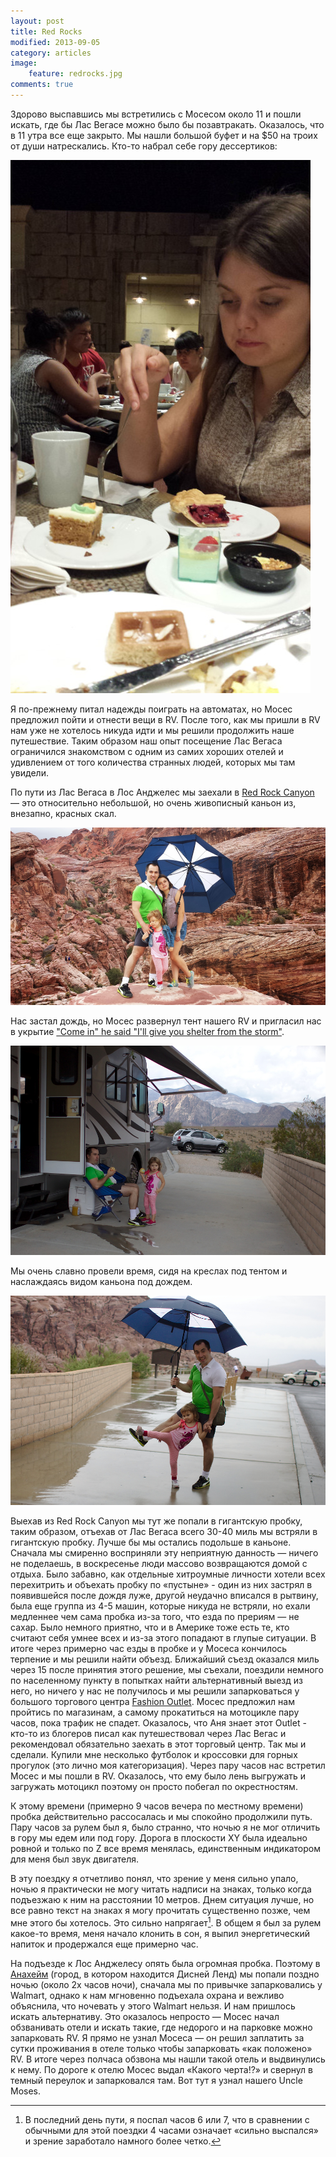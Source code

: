 ```yaml
---
layout: post
title: Red Rocks
modified: 2013-09-05
category: articles
image:
    feature: redrocks.jpg
comments: true
---
```


Здорово выспавшись мы встретились с Мосесом около 11 и пошли искать, где бы
 Лас Вегасе можно было бы позавтракать. Оказалось, что в 11 утра все еще закрыто. 
Мы нашли большой
буфет и на $50 на троих от души натрескались. Кто-то набрал себе гору дессертиков:

![Anna's Breakfast in Las Vegas](/images/20130825_133602.jpg)


Я по-прежнему питал надежды поиграть на
автоматах, но Мосес предложил пойти и отнести вещи в RV. После того, как
мы пришли в RV нам уже не хотелось никуда идти и мы решили продолжить наше
путешествие. Таким образом наш опыт посещение Лас Вегаса ограничился знакомством с одним
из самих хороших отелей и удивлением от того количества странных людей, которых
мы там увидели.

По пути из Лас Вегаса в Лос Анджелес мы заехали в [Red Rock Canyon][redrock] — это
относительно небольшой, но очень живописный каньон из, внезапно, красных скал.

![Gorbans on Red Rocks](/images/20130825_160717.jpg)

Нас застал дождь, но Мосес развернул тент нашего RV и пригласил нас в укрытие
["Come in" he said "I'll give you shelter from the storm"][bobdylan].

![Shelter from the storm](/images/redrock_shelter.jpg)

Мы очень славно провели время, сидя на креслах под тентом и наслаждаясь видом каньона под дождем.

![Red Rock Fun](/images/redrock_fun.jpg)

Выехав из Red Rock Canyon мы тут же попали в гигантскую пробку, таким образом, отъехав от
Лас Вегаса всего 30-40 миль мы встряли в гигантскую пробку. Лучше бы мы
остались подольше в каньоне. Сначала мы смиренно восприняли эту неприятную
данность — ничего не поделаешь, в воскресенье люди массово возвращаются домой с
отдыха. Было забавно, как отдельные хитроумные личности хотели всех перехитрить
и объехать пробку по «пустыне» - один из них застрял в появившейся после дождя
луже, другой неудачно вписался в рытвину, была еще группа из 4-5 машин, которые
никуда не встряли, но ехали медленнее чем сама пробка из-за того, что езда по
прериям — не сахар. Было немного приятно, что и в Америке тоже есть те, кто
считают себя умнее всех и из-за этого попадают в глупые ситуации. 
В итоге через примерно час езды в пробке и у Мосеса кончилось терпение и мы решили найти
объезд. Ближайший съезд оказался миль через 15 после принятия этого решение, мы
съехали, поездили немного по населенному пункту в попытках найти альтернативный
выезд из него, но ничего у нас не получилось и мы решили запарковаться у
большого торгового центра [Fashion Outlet][outlet]. Мосес предложил нам пройтись по
магазинам, а самому прокатиться на мотоцикле пару часов, пока трафик не спадет.
Оказалось, что Аня знает этот Outlet - кто-то из блогеров писал как
путешествовал через Лас Вегас и рекомендовал обязательно заехать в этот
торговый центр. Так мы и сделали. Купили мне несколько футболок и кроссовки для
горных прогулок (это лично моя категоризация). Через пару часов нас встретил
Мосес и мы пошли в RV. Оказалось, что ему было лень выгружать и загружать 
мотоцикл поэтому он просто побегал по окрестностям.
 
К этому времени (примерно 9 часов вечера по местному времени) пробка действительно рассосалась и мы
спокойно продолжили путь. Пару часов за рулем был я, было странно, что ночью я
не мог отличить в гору мы едем или под гору. Дорога в плоскости XY была
идеально ровной и только по Z все время менялась, единственным индикатором для
меня был звук двигателя.

В эту поездку я отчетливо понял, что зрение у меня
сильно упало, ночью я практически не могу читать надписи на знаках, только
когда подъезжаю к ним на расстоянии 10 метров. Днем ситуация лучше, но все
равно текст на знаках я могу прочитать существенно позже, чем мне этого бы
хотелось. Это сильно напрягает[^1]. В
общем я был за рулем какое-то время, меня начало клонить в сон, я выпил
энергетический напиток и продержался еще примерно час.  


На подъезде к Лос Анджелесу опять была огромная пробка. Поэтому в [Анахейм][anaheim]
    (город, в котором находится Дисней Ленд) мы попали поздно ночью (около 2х
            часов ночи), сначала мы по привычке запарковались у Walmart, однако
    к нам мгновенно подъехала охрана и вежливо объяснила, что ночевать у этого
    Walmart нельзя. И нам пришлось искать альтернативу. Это оказалось непросто
    — Мосес начал обзванивать отели и искать такие, где недорого и на парковке
    можно запарковать RV. Я прямо не узнал Мосеса — он решил заплатить за сутки
    проживания в отеле только чтобы запарковать «как положено» RV. В итоге
    через полчаса обзвона мы нашли такой отель и выдвинулись к нему. По дороге
    к отелю Мосес выдал «Какого черта!?» и свернул в темный переулок и
    запарковался там. Вот тут я узнал нашего Uncle Moses.

[^1]: В последний день пути, я поспал часов 6 или 7, что в сравнении с обычными для этой поездки 4 часами означает «сильно выспался» и зрение заработало намного более четко.

[redrock]: http://www.blm.gov/nv/st/en/fo/lvfo/blm_programs/blm_special_areas/red_rock_nca.html
[bobdylan]: http://www.youtube.com/watch?v=K0E9k70Tpz8
[outlet]: http://www.fashionoutletlasvegas.com/
[anaheim]: https://www.google.com/maps/preview#!q=Anaheim%2C+CA&data=!4m10!1m9!4m8!1m3!1d254422!2d-115.3603702!3d36.0950625!3m2!1i1871!2i947!4f13.1
